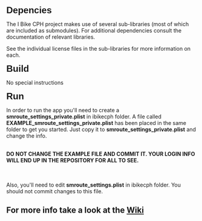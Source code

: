 <html>
<body>
<h2 style="margin: 0.0px 0.0px 10.0px 0.0px; font: 24.0px Helvetica"><b>Depencies</b></h2>
<p>The I Bike CPH project makes use of several sub-libraries (most of which are included as submodules). For additional dependencies consult the documentation of relevant libraries.</p>
<p>See the individual license files in the sub-libraries for more information on each.</p>


<h2 style="margin: 0.0px 0.0px 10.0px 0.0px; font: 24.0px Helvetica"><b>Build</b></h2>
<p>No special instructions</p>


<h2 style="margin: 0.0px 0.0px 10.0px 0.0px; font: 24.0px Helvetica"><b>Run</b></h2>

<p>In order to run the app you'll need to create a <b>smroute_settings_private.plist</b> in ibikecph folder. A file called <b>EXAMPLE_smroute_settings_private.plist</b> has been placed in the same folder to get you started. Just copy it to <b>smroute_settings_private.plist</b> and change the info. <b>

<br/>DO NOT CHANGE THE EXAMPLE FILE AND COMMIT IT. YOUR LOGIN INFO WILL END UP IN THE REPOSITORY FOR ALL TO SEE.</b>

<br/><br/>Also, you'll need to edit <b>smroute_settings.plist</b> in ibikecph folder. You should not commit changes to this file.<b>

</p>

<p><h2>For more info take a look at the <a href="https://github.com/ibikecph/ibikecph-app/wiki">Wiki</a></h2></p>

</body>
</html>

